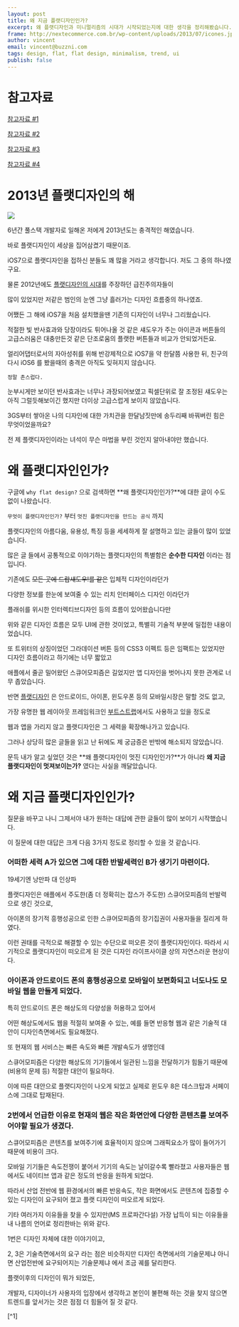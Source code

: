 ```yaml
---
layout: post
title: 왜 지금 플랫디자인인가?
excerpt: 왜 플랫디자인과 미니멀리즘의 시대가 시작되었는지에 대한 생각을 정리해봤습니다.
frame: http://nextecommerce.com.br/wp-content/uploads/2013/07/icones.jpg
author: vincent
email: vincent@buzzni.com
tags: design, flat, flat design, minimalism, trend, ui
publish: false
---
```



# 참고자료

[참고자료 #1](http://www.designyourway.net/blog/inspiration/flat-design-is-not-a-trend-its-been-around-for-some-time/)

[참고자료 #2](http://www.quora.com/Flat-User-Interface-Design/Why-is-flat-design-gaining-popularity-in-2013/)

[참고자료 #3](http://www.lovelyredsky.com/red/%EB%B2%88%EC%97%AD-a-look-at-flat-design-and-why-its-significant-ux-magazine/)

[참고자료 #4](http://mobiloud.com/blog/2013/06/what-is-flat-design-and-why-its-good-news-for-you/)


# 2013년 플랫디자인의 해

<img src="http://i-cdn.phonearena.com/images/articles/96294-thumb/scotandjony.gif"
     style="margin-right:auto; margin-left:auto;" />

6년간 풀스택 개발자로 일해온 저에게 2013년도는 충격적인 해였습니다.

바로 플랫디자인이 세상을 집어삼켰기 때문이죠.

iOS7으로 플랫디자인을 접하신 분들도 꽤 많을 거라고 생각합니다. 저도 그 중의 하나였구요.

물론 2012년에도 [플랫디자인의 시대](http://layervault.tumblr.com/post/32267022219/flat-interface-design)를 주장하던 급진주의자들이

많이 있었지만 저같은 범인의 눈엔 그냥 흘러가는 디자인 흐름중의 하나였죠.

어쨌든 그 해에 iOS7을 처음 설치했을땐 기존의 디자인이 너무나 그리웠습니다.

적절한 빛 반사효과와 당장이라도 튀어나올 것 같은 섀도우가 주는 아이콘과 버튼들의 고급스러움은 대충만든것 같은 단조로움의 플랫한 버튼들과 비교가 안되었거든요.

얼리어댑터로서의 자아성취를 위해 반강제적으로 iOS7을 약 한달쯤 사용한 뒤, 친구의 다시 iOS6 를 봤을때의 충격은 아직도 잊혀지지 않습니다.

    정말 촌스럽다.

눈부시게만 보이던 반사효과는 너무나 과장되어보였고 픽셀단위로 잘 조정된 섀도우는 아직 그럴듯해보이긴 했지만 더이상 고급스럽게 보이지 않았습니다.

3GS부터 쌓아온 나의 디자인에 대한 가치관을 한달남짓만에 송두리째 바꿔버린 힘은 무엇이었을까요?

전 제 플랫디자인이라는 녀석이 무슨 마법을 부린 것인지 알아내야만 했습니다.


# 왜 플랫디자인인가?

구글에 ```why flat design?``` 으로 검색하면 **왜 플랫디자인인가?**에 대한 글이 수도 없이 나왔습니다.

```무엇이 플랫디자인인가?``` 부터 ```멋진 플랫디자인을 만드는 공식``` 까지

플랫디자인의 아름다움, 유용성, 특징 등을 세세하게 잘 설명하고 있는 글들이 많이 있었습니다.

많은 글 들에서 공통적으로 이야기하는 플랫디자인의 특별함은 **순수한 디자인** 이라는 점입니다.

기존에도 <strike>모든 곳에 드랍섀도우!를 같은</strike> 입체적 디자인이라던가

다양한 정보를 한눈에 보여줄 수 있는 리치 인터페이스 디자인 이라던가

플래쉬를 위시한 인터렉티브디자인 등의 흐름이 있어왔습니다만

위와 같은 디자인 흐름은 모두 UI에 관한 것이었고, 특별히 기술적 부분에 밀접한 내용이었습니다.

또 트위터의 상징이었던 그라데이션 버튼 등의 CSS3 이펙트 등은 임팩트는 있었지만 디자인 흐름이라고 하기에는 너무 짧았고

애플에서 줄곧 밀어왔던 스큐어모피즘은 길었지만 앱 디자인을 벗어나지 못한 관계로 너무 좁았습니다.

반면 [플랫디자인](http://en.wikipedia.org/wiki/Flat_design) 은 안드로이드, 아이폰, 윈도우폰 등의 모바일시장은 말할 것도 없고,

가장 유명한 웹 레이아웃 프레임워크인 [부트스트랩](getbootstrap.com)에서도 사용하고 있을 정도로

웹과 앱을 가리지 않고 플랫디자인은 그 세력을 확장해나가고 있습니다.

그러나 상당히 많은 글들을 읽고 난 뒤에도 제 궁금증은 반밖에 해소되지 않았습니다.

문득 내가 알고 싶었던 것은 **왜 플랫디자인이 멋진 디자인인가?**가 아니라 **왜 지금 플랫디자인이 멋져보이는가?** 였다는 사실을 깨달았습니다.


# 왜 지금 플랫디자인인가?

질문을 바꾸고 나니 그제서야 내가 원하는 대답에 관한 글들이 많이 보이기 시작했습니다.

이 질문에 대한 대답은 크게 다음 3가지 정도로 정리할 수 있을 것 같습니다.
 
### 어떠한 세력 A가 있으면 그에 대한 반발세력인 B가 생기기 마련이다.

19세기엔 낭만파 대 인상파

플랫디자인은 애플에서 주도한(좀 더 정확히는 잡스가 주도한) 스큐어모피즘의 반발력으로 생긴 것으로,

아이폰의 장기적 흥행성공으로 인한 스큐어모피즘의 장기집권이 사용자들을 질리게 하였다.

이런 권태를 극적으로 해결할 수 있는 수단으로 떠오른 것이 플랫디자인이다. 따라서 시기적으로 플랫디자인이 떠오르게 된 것은 디자인 라이프사이클 상의 자연스러운 현상이다.

### 아이폰과 안드로이드 폰의 흥행성공으로 모바일이 보편화되고 너도나도 모바일 웹을 만들게 되었다.

특히 안드로이드 폰은 해상도의 다양성을 허용하고 있어서

어떤 해상도에서도 웹을 적절히 보여줄 수 있는, 예를 들면 반응형 웹과 같은 기술적 대안이 디자인측면에서도 필요해졌다.

또 현재의 웹 서비스는 빠른 속도와 빠른 개발속도가 생명인데

스큐어모피즘은 다양한 해상도의 기기들에서 일관된 느낌을 전달하기가 힘들기 때문에(비용의 문제 등) 적절한 대안이 필요하다.

이에 따른 대안으로 플랫디자인이 나오게 되었고 실제로 윈도우 8은 데스크탑과 서페이스에 그대로 탑재된다.

### 2번에서 언급한 이유로 현재의 웹은 작은 화면안에 다양한 콘텐츠를 보여주어야할 필요가 생겼다.

스큐어모피즘은 콘텐츠를 보여주기에 효율적이지 않으며 그래픽요소가 많이 들어가기 때문에 비용이 크다.

모바일 기기들은 속도전쟁이 붙어서 기기의 속도는 날이갈수록 빨라졌고 사용자들은 웹에서도 네이티브 앱과 같은 정도의 반응을 원하게 되었다.

따라서 산업 전반에 웹 환경에서의 빠른 반응속도, 작은 화면에서도 콘텐츠에 집중할 수 있는 디자인이 요구되어 졌고 플랫 디자인이 떠오르게 되었다.

  

기타 여러가지 이유들을 찾을 수 있지만(MS 프로파간다설) 가장 납득이 되는 이유들을 내 나름의 언어로 정리한바는 위와 같다.

1번은 디자인 자체에 대한 이야기이고,

2, 3은 기술측면에서의 요구 라는 점은 비슷하지만 디자인 측면에서의 기술문제냐 아니면 산업전반에 요구되어지는 기술문제냐 에서 조금 궤를 달리한다.

플랫이후의 디자인이 뭐가 되었든,

개발자, 디자이너가 사용자의 입장에서 생각하고 본인이 불편해 하는 것을 찾지 않으면 트렌드를 앞서가는 것은 점점 더 힘들어 질 것 같다.

[^1] 
